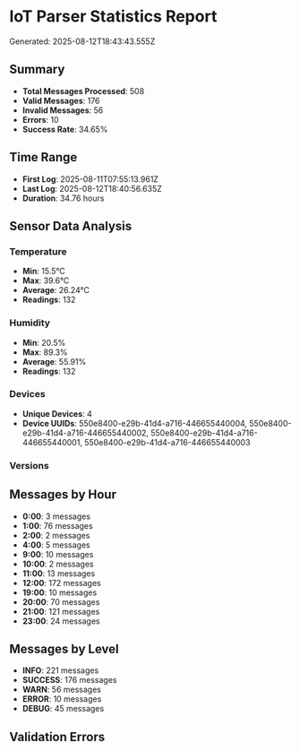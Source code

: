 
# IoT Parser Statistics Report
Generated: 2025-08-12T18:43:43.555Z

## Summary
- **Total Messages Processed**: 508
- **Valid Messages**: 176
- **Invalid Messages**: 56
- **Errors**: 10
- **Success Rate**: 34.65%

## Time Range
- **First Log**: 2025-08-11T07:55:13.961Z
- **Last Log**: 2025-08-12T18:40:56.635Z
- **Duration**: 34.76 hours

## Sensor Data Analysis
### Temperature
- **Min**: 15.5°C
- **Max**: 39.6°C
- **Average**: 26.24°C
- **Readings**: 132

### Humidity
- **Min**: 20.5%
- **Max**: 89.3%
- **Average**: 55.91%
- **Readings**: 132

### Devices
- **Unique Devices**: 4
- **Device UUIDs**: 550e8400-e29b-41d4-a716-446655440004, 550e8400-e29b-41d4-a716-446655440002, 550e8400-e29b-41d4-a716-446655440001, 550e8400-e29b-41d4-a716-446655440003

### Versions


## Messages by Hour
- **0:00**: 3 messages
- **1:00**: 76 messages
- **2:00**: 2 messages
- **4:00**: 5 messages
- **9:00**: 10 messages
- **10:00**: 2 messages
- **11:00**: 13 messages
- **12:00**: 172 messages
- **19:00**: 10 messages
- **20:00**: 70 messages
- **21:00**: 121 messages
- **23:00**: 24 messages

## Messages by Level
- **INFO**: 221 messages
- **SUCCESS**: 176 messages
- **WARN**: 56 messages
- **ERROR**: 10 messages
- **DEBUG**: 45 messages

## Validation Errors

